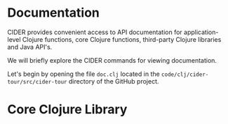 # Documentation

CIDER provides convenient access to API documentation for application-level Clojure functions, core Clojure functions, third-party Clojure libraries and Java API's.

We will briefly explore the CIDER commands for viewing documentation.

Let's begin by opening the file `doc.clj` located in the `code/clj/cider-tour/src/cider-tour` directory of the GitHub project.


# Core Clojure Library
